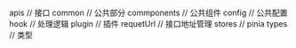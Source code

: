 #####

apis // 接口
common // 公共部分
commponents // 公共组件
config // 公共配置
hook // 处理逻辑
plugin // 插件
requetUrl // 接口地址管理
stores // pinia
types // 类型

